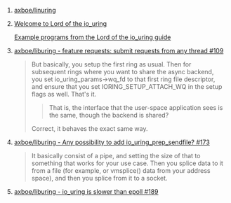  1. [axboe/linuring](https://github.com/axboe/liburing)
 2. [Welcome to Lord of the io_uring](https://unixism.net/loti/)
    
    [Example programs from the Lord of the io_uring guide](https://github.com/shuveb/loti-examples)
 
 3. [axboe/liburing - feature requests: submit requests from any thread #109](https://github.com/axboe/liburing/issues/109)
    
    > But basically, you setup the first ring as usual. Then for subsequent rings where you want to share the async backend, you set io_uring_params->wq_fd to that first ring file descriptor, and ensure that you set IORING_SETUP_ATTACH_WQ in the setup flags as well.
    > That's it.
    > 
    > 
    > > That is, the interface that the user-space application sees is the same, though the backend is shared?
    > 
    > Correct, it behaves the exact same way.
 4. [axboe/liburing - Any possibility to add io_uring_prep_sendfile? #173](https://github.com/axboe/liburing/issues/173)
    
    > It basically consist of a pipe, and setting the size of that to something that works for your use case. Then you splice data to it from a file (for example, or vmsplice() data from your address space), and then you splice from it to a socket.
 5. [axboe/liburing - io_uring is slower than epoll #189](https://github.com/axboe/liburing/issues/189)

